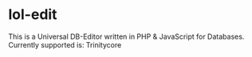 lol-edit
========

This is a Universal DB-Editor written in PHP & JavaScript for Databases. Currently supported is: Trinitycore
